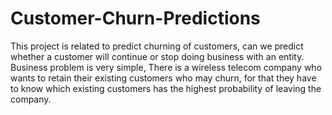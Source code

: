 # Customer-Churn-Predictions
This project is related to predict churning of customers, can we predict whether a customer will continue or stop doing business with an entity.
Business problem is very simple, There is a wireless telecom company who wants to retain their existing customers who may churn, for that they have to know which existing customers has the highest probability of leaving the company.

